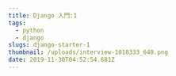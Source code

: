 ```yaml
---
title: Django 入門:1 
tags: 
  - python
  - django
slugs: django-starter-1
thumbnail: /uploads/interview-1018333_640.png
date: 2019-11-30T04:52:54.681Z
---
```

